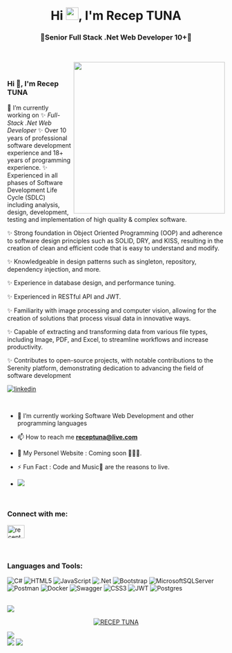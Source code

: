 <h1 align="center">Hi <img src="https://media.giphy.com/media/hvRJCLFzcasrR4ia7z/giphy.gif" width="29px">, I'm Recep TUNA</h1>
<h3 align="center">🌟Senior Full Stack .Net Web Developer 10+🌟</h3>

<br>

<p><img align="right" style="height:350px;" src="https://user-images.githubusercontent.com/74038190/219923809-b86dc415-a0c2-4a38-bc88-ad6cf06395a8.gif" alt="" /></p>

<br>


### Hi 👋, I'm Recep TUNA

🔭 I’m currently working on  ✨ _Full-Stack .Net Web Developer_ ✨
 Over 10 years of professional software development experience and 18+ years
of programming experience.
✨ Experienced in all phases of Software Development Life Cycle (SDLC)
including analysis, design, development, testing and implementation of high
quality & complex software.

✨ Strong foundation in Object Oriented Programming (OOP) and adherence to
software design principles such as SOLID, DRY, and KISS, resulting in the
creation of clean and efficient code that is easy to understand and modify.

✨ Knowledgeable in design patterns such as singleton, repository, dependency
injection, and more.

✨ Experience in database design, and performance tuning.

✨ Experienced in RESTful API and JWT.

✨ Familiarity with image processing and computer vision, allowing for the
creation of solutions that process visual data in innovative ways.

✨ Capable of extracting and transforming data from various file types, including
Image, PDF, and Excel, to streamline workflows and increase productivity.

✨ Contributes to open-source projects, with notable contributions to the Serenity
platform, demonstrating dedication to advancing the field of software
development

[![linkedin](https://img.shields.io/badge/Linkedin-000000?style=for-the-badge&logo=Linkedin&logoColor=white)](https://www.linkedin.com/in/receptuna81/)

<br>

- 🌱 I’m currently working Software Web Development and other programming languages

- 📫 How to reach me **receptuna@live.com**
  
- 🚀 My Personel Website : Coming soon 👩🏻‍💻.

- ⚡ Fun Fact : Code and Music🎵 are the reasons to live.

- [![](https://visitcount.itsvg.in/api?id=receptuna&icon=0&color=12)](https://visitcount.itsvg.in)
 
<br>

<h3 align="left">Connect with me:</h3>

<p align="left">
  <a href="https://www.linkedin.com/in/receptuna81/" target="blank"><img align="center"
      src="https://raw.githubusercontent.com/rahuldkjain/github-profile-readme-generator/master/src/images/icons/Social/linked-in-alt.svg"
      alt="receptuna" height="30" width="40" /></a>
</p>

<br>

<!-- Languages and Tools -->
<h3 align="left">Languages and Tools:</h3>
<p align="left" witdh="320" height="320">
  <img src="https://img.shields.io/badge/c%23-%23239120.svg?style=for-the-badge&amp;logo=c-sharp&amp;logoColor=white" alt="C#"> 
  <img src="https://img.shields.io/badge/html5-%23E34F26.svg?style=for-the-badge&amp;logo=html5&amp;logoColor=white" alt="HTML5"> 
  <img src="https://img.shields.io/badge/javascript-%23323330.svg?style=for-the-badge&amp;logo=javascript&amp;logoColor=%23F7DF1E" alt="JavaScript"> 
  <img src="https://img.shields.io/badge/.NET-5C2D91?style=for-the-badge&amp;logo=.net&amp;logoColor=white" alt=".Net"> 
  <img src="https://img.shields.io/badge/bootstrap-%23563D7C.svg?style=for-the-badge&amp;logo=bootstrap&amp;logoColor=white" alt="Bootstrap"> 
  <img src="https://img.shields.io/badge/Microsoft%20SQL%20Sever-CC2927?style=for-the-badge&amp;logo=microsoft%20sql%20server&amp;logoColor=white" alt="MicrosoftSQLServer"> 
  <img src="https://img.shields.io/badge/Postman-FF6C37?style=for-the-badge&amp;logo=postman&amp;logoColor=white" alt="Postman"> 
  <img src="https://img.shields.io/badge/docker-%230db7ed.svg?style=for-the-badge&amp;logo=docker&amp;logoColor=white" alt="Docker"> 
  <img src="https://img.shields.io/badge/-Swagger-%23Clojure?style=for-the-badge&amp;logo=swagger&amp;logoColor=white" alt="Swagger"> 
  <img src="https://img.shields.io/badge/css3-%231572B6.svg?style=for-the-badge&amp;logo=css3&amp;logoColor=white" alt="CSS3">  
  <img src="https://img.shields.io/badge/JWT-black?style=for-the-badge&amp;logo=JSON%20web%20tokens" alt="JWT"> 
  <img src="https://img.shields.io/badge/postgres-%23316192.svg?style=for-the-badge&amp;logo=postgresql&amp;logoColor=white" alt="Postgres">
</p>

<br>

<img src="https://user-images.githubusercontent.com/73097560/115834477-dbab4500-a447-11eb-908a-139a6edaec5c.gif"> 

<p align="center"> 
  <a href="https://github.com/ryo-ma/github-profile-trophy"><img src="https://github-profile-trophy.vercel.app/?username=receptuna&&row=1&theme=radical" alt="RECEP TUNA" /></a>
</p>

<img src="https://user-images.githubusercontent.com/73097560/115834477-dbab4500-a447-11eb-908a-139a6edaec5c.gif"> 

<br>

<img src="https://user-images.githubusercontent.com/73097560/115834477-dbab4500-a447-11eb-908a-139a6edaec5c.gif"> 



<img src="https://user-images.githubusercontent.com/73097560/115834477-dbab4500-a447-11eb-908a-139a6edaec5c.gif"> 

<br>


